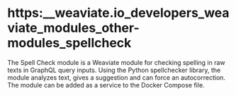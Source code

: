 # https:\_\_weaviate.io_developers_weaviate_modules_other-modules_spellcheck

The Spell Check module is a Weaviate module for checking spelling in raw texts in GraphQL query inputs. Using the Python spellchecker library, the module analyzes text, gives a suggestion and can force an autocorrection. The module can be added as a service to the Docker Compose file.

